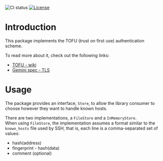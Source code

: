 
![CI status](https://github.com/aalbacetef/tofu/actions/workflows/ci.yml/badge.svg)   [![License](https://img.shields.io/badge/License-BSD_3--Clause-blue.svg)](https://opensource.org/licenses/BSD-3-Clause) 


# Introduction

This package implements the TOFU (trust on first use) authentication scheme.

To read more about it, check out the following links:
 - [TOFU - wiki](https://en.wikipedia.org/wiki/Trust_on_first_use)
 - [Gemini spec - TLS](https://geminiprotocol.net/docs/specification.gmi#4-tls)


# Usage 

The package provides an interface, `Store`, to allow the library consumer to 
choose however they want to handle known hosts. 

There are two implementations, a `FileStore` and a `InMemoryStore`.  
When using `FileStore`, the implementation assumes a format similar to the 
`known_hosts` file used by SSH, that is, each line is a comma-separated set of values:

- hash(address)
- fingerprint - hash(data)
- comment (optional)


